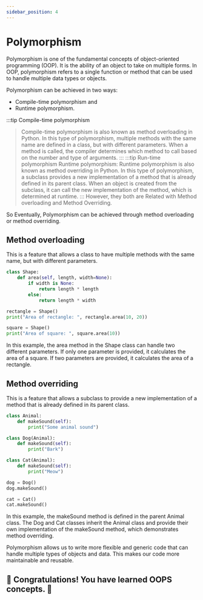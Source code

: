 ```yaml
---
sidebar_position: 4
---
```


# Polymorphism

Polymorphism is one of the fundamental concepts of object-oriented programming (OOP). It is the ability of an object to take on multiple forms. In OOP, polymorphism refers to a single function or method that can be used to handle multiple data types or objects.

Polymorphism can be achieved in two ways:

- Compile-time polymorphism and
- Runtime polymorphism.

:::tip Compile-time polymorphism
> Compile-time polymorphism is also known as method overloading in Python. In this type of polymorphism, multiple methods with the same name are defined in a class, but with different parameters. When a method is called, the compiler determines which method to call based on the number and type of arguments.
:::
:::tip Run-time polymorphism
> Runtime polymorphism: Runtime polymorphism is also known as method overriding in Python. In this type of polymorphism, a subclass provides a new implementation of a method that is already defined in its parent class. When an object is created from the subclass, it can call the new implementation of the method, which is determined at runtime.
:::
However, they both are Related with Method overloading and Method Overriding.

So Eventually,
Polymorphism can be achieved through method overloading or method overriding.

## Method overloading

This is a feature that allows a class to have multiple methods with the same name, but with different parameters.

```py title="In Python"
class Shape:
    def area(self, length, width=None):
        if width is None:
            return length * length
        else:
            return length * width

rectangle = Shape()
print("Area of rectangle: ", rectangle.area(10, 20))

square = Shape()
print("Area of square: ", square.area(10))
```

In this example, the area method in the Shape class can handle two different parameters. If only one parameter is provided, it calculates the area of a square. If two parameters are provided, it calculates the area of a rectangle.

## Method overriding

This is a feature that allows a subclass to provide a new implementation of a method that is already defined in its parent class.

```py title="In Python"
class Animal:
    def makeSound(self):
        print("Some animal sound")

class Dog(Animal):
    def makeSound(self):
        print("Bark")

class Cat(Animal):
    def makeSound(self):
        print("Meow")

dog = Dog()
dog.makeSound()

cat = Cat()
cat.makeSound()
```

In this example, the makeSound method is defined in the parent Animal class. The Dog and Cat classes inherit the Animal class and provide their own implementation of the makeSound method, which demonstrates method overriding.

Polymorphism allows us to write more flexible and generic code that can handle multiple types of objects and data. This makes our code more maintainable and reusable.

## 🎉 Congratulations! You have learned OOPS concepts. 🎉
